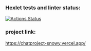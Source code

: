 ### Hexlet tests and linter status:
[![Actions Status](https://github.com/GordienkoEvgeny/frontend-bootcamp-project-12/workflows/hexlet-check/badge.svg)](https://github.com/GordienkoEvgeny/frontend-bootcamp-project-12/actions)
### project link:
https://chatproject-snowy.vercel.app/
